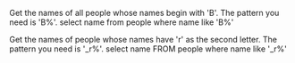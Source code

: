 Get the names of all people whose names begin with 'B'. The pattern you need is 'B%'.
select name from people where name like 'B%'

Get the names of people whose names have 'r' as the second letter. The pattern you need is '_r%'.
select name FROM people where name like '_r%'